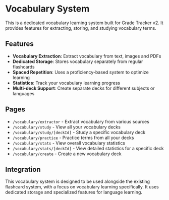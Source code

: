 # Vocabulary System

This is a dedicated vocabulary learning system built for Grade Tracker v2. It provides features for extracting, storing, and studying vocabulary terms.

## Features

- **Vocabulary Extraction**: Extract vocabulary from text, images and PDFs
- **Dedicated Storage**: Stores vocabulary separately from regular flashcards
- **Spaced Repetition**: Uses a proficiency-based system to optimize learning
- **Statistics**: Track your vocabulary learning progress
- **Multi-deck Support**: Create separate decks for different subjects or languages

## Pages

- `/vocabulary/extractor` - Extract vocabulary from various sources
- `/vocabulary/study` - View all your vocabulary decks
- `/vocabulary/study/[deckId]` - Study a specific vocabulary deck
- `/vocabulary/practice` - Practice terms from all your decks
- `/vocabulary/stats` - View overall vocabulary statistics
- `/vocabulary/stats/[deckId]` - View detailed statistics for a specific deck
- `/vocabulary/create` - Create a new vocabulary deck

## Integration

This vocabulary system is designed to be used alongside the existing flashcard system, with a focus on vocabulary learning specifically. It uses dedicated storage and specialized features for language learning.